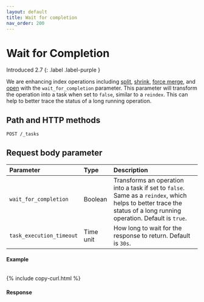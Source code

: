 ```yaml
---
layout: default
title: Wait for completion
nav_order: 200
---
```


# Wait for Completion
Introduced 2.7
{: .label .label-purple }

 We are enhancing index operations including [split]({{site.url}}{{site.baseurl}}/api-reference/index-apis/split), [shrink]({{site.url}}{{site.baseurl}}/api-reference/index-apis/shrink-index), [force merge]({{site.url}}{{site.baseurl}}/im-plugin/ism/error-prevention/index#force_merge), and [open]({{site.url}}{{site.baseurl}}/api-reference/index-apis/open-index) with the `wait_for_completion` parameter. This parameter will transform the operation into a task when set to `false`, similar to a `reindex`. This can help to better trace the status of a long running operation.

## Path and HTTP methods

 ```bash
POST /_tasks
```

## Request body parameter

Parameter | Type | Description |
| :--- | :--- | :--- |
| `wait_for_completion` | Boolean | Transforms an operation into a task if set to `false`. Same as a `reindex`, which helps to better trace the status of a long running operation. Default is `true`. |
| `task_execution_timeout` | Time unit | How long to wait for the response to return. Default is `30s`. |

#### Example

```json

```
{% include copy-curl.html %}

#### Response

```json

```
